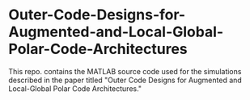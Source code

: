 # Outer-Code-Designs-for-Augmented-and-Local-Global-Polar-Code-Architectures
This repo. contains the MATLAB source code used for the simulations described in the paper titled "Outer Code Designs for Augmented and Local-Global Polar Code Architectures."

